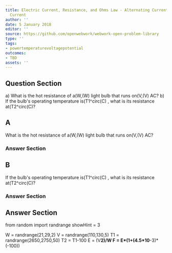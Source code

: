 ```yaml
---
title: Electric Current, Resistance, and Ohms Law - Alternating Current versus Direct
  Current
author: ''
date: 5 January 2018
editor: ''
source: https://github.com/openwebwork/webwork-open-problem-library
type: ''
tags:
- powertemperaturevoltagepotential
outcomes:
- TBD
assets: ''
---
```


## Question Section 

a) What is the hot resistance of a(W,(W) light bulb that runs on(V,(V) AC?
b) If the bulb's operating temperature is(T1^circ(C) , what is its resistance at(T2^circ(C)?
## A
What is the hot resistance of a(W,(W) light bulb that runs on(V,(V) AC?
### Answer Section
## B
If the bulb's operating temperature is(T1^circ(C) , what is its resistance at(T2^circ(C)?
### Answer Section


## Answer Section

from random import randrange
showHint = 3


W = randrange(21,29,2)
V = randrange(110,130,5)
T1 = randrange(2650,2750,50)
T2 = T1-100
E = (V**2)/W
F = E*(1+(4.5*10**-3)*(-100))